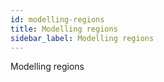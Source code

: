 ```yaml
---
id: modelling-regions
title: Modelling regions
sidebar_label: Modelling regions
---
```


Modelling regions
